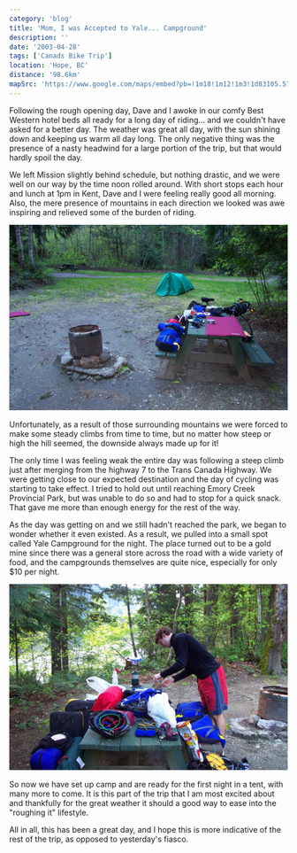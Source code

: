 ```yaml
---
category: 'blog'
title: 'Mom, I was Accepted to Yale... Campground'
description: ''
date: '2003-04-28'
tags: ['Canads Bike Trip']
location: 'Hope, BC'
distance: '98.6km'
mapSrc: 'https://www.google.com/maps/embed?pb=!1m18!1m12!1m3!1d83105.57763294628!2d-121.53645210122244!3d49.38905939626134!2m3!1f0!2f0!3f0!3m2!1i1024!2i768!4f13.1!3m3!1m2!1s0x5483f5ca1983c7d7%3A0x7797106dac92bc3!2sHope%2C%20BC!5e0!3m2!1sen!2sca!4v1609169564508!5m2!1sen!2sca'
---
```

Following the rough opening day, Dave and I awoke in our comfy Best Western hotel beds all ready for a long day of riding... and we couldn't have asked for a better day. The weather was great all day, with the sun shining down and keeping us warm all day long. The only negative thing was the presence of a nasty headwind for a large portion of the trip, but that would hardly spoil the day.

We left Mission slightly behind schedule, but nothing drastic, and we were well on our way by the time noon rolled around. With short stops each hour and lunch at 1pm in Kent, Dave and I were feeling really good all morning. Also, the mere presence of mountains in each direction we looked was awe inspiring and relieved some of the burden of riding.

![](./can_bike_trip_022.jpg)

Unfortunately, as a result of those surrounding mountains we were forced to make some steady climbs from time to time, but no matter how steep or high the hill seemed, the downside always made up for it!

The only time I was feeling weak the entire day was following a steep climb just after merging from the highway 7 to the Trans Canada Highway. We were getting close to our expected destination and the day of cycling was starting to take effect. I tried to hold out until reaching Emory Creek Provincial Park, but was unable to do so and had to stop for a quick snack. That gave me more than enough energy for the rest of the way.

As the day was getting on and we still hadn't reached the park, we began to wonder whether it even existed. As a result, we pulled into a small spot called Yale Campground for the night. The place turned out to be a gold mine since there was a general store across the road with a wide variety of food, and the campgrounds themselves are quite nice, especially for only $10 per night.

![](./can_bike_trip_026.jpg)

So now we have set up camp and are ready for the first night in a tent, with many more to come. It is this part of the trip that I am most excited about and thankfully for the great weather it should a good way to ease into the "roughing it" lifestyle.&nbsp;

All in all, this has been a great day, and I hope this is more indicative of the rest of the trip, as opposed to yesterday's fiasco.